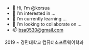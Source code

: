 - 👋 Hi, I’m @korsua
- 👀 I’m interested in ...
- 🌱 I’m currently learning ...
- 💞️ I’m looking to collaborate on ...
- 📫 bsa0530@gmail.com

<!---
korsua/korsua is a ✨ special ✨ repository because its `README.md` (this file) appears on your GitHub profile.
You can click the Preview link to take a look at your changes.
--->

2019 ~ 
경민대학교 컴퓨터소프트웨어학과
